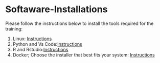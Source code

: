 # Softaware-Installations

Please follow the instructions below to install the tools required for the training:

1. Linux: [Instructions](https://github.com/Bioinformatics-Training-Materials/Softaware-Installations/blob/main/Linux.md)
2. Python and Vs Code:[Instructions](https://github.com/Bioinformatics-Training-Materials/Softaware-Installations/blob/main/Python.md)
3. R and Rstudio:[Instructions](https://github.com/Bioinformatics-Training-Materials/Softaware-Installations/blob/main/R%20and%20Rstudio.md)
4. Docker; Choose the installer that best fits your system: [Instructions](https://www.docker.com/)
